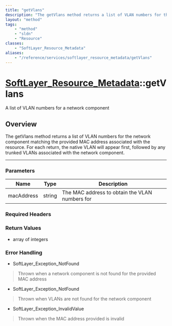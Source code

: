 ```yaml
---
title: "getVlans"
description: "The getVlans method returns a list of VLAN numbers for the network component matching the provided MAC address associate... "
layout: "method"
tags:
    - "method"
    - "sldn"
    - "Resource"
classes:
    - "SoftLayer_Resource_Metadata"
aliases:
    - "/reference/services/softlayer_resource_metadata/getVlans"
---
```

# [SoftLayer_Resource_Metadata](/reference/services/SoftLayer_Resource_Metadata)::getVlans


A list of VLAN numbers for a network component


## Overview 
The getVlans method returns a list of VLAN numbers for the network component matching the provided MAC address associated with the resource. For each return, the native VLAN will appear first, followed by any trunked VLANs associated with the network component. 

-----

### Parameters 
|Name | Type | Description |
| --- | --- | --- |
|macAddress| string| The MAC address to obtain the VLAN numbers for|


### Required Headers


### Return Values
* array of integers



### Error Handling

* SoftLayer_Exception_NotFound 

> Thrown when a network component is not found for the provided MAC address 

* SoftLayer_Exception_NotFound 

> Thrown when VLANs are not found for the network component 

* SoftLayer_Exception_InvalidValue 

> Thrown when the MAC address provided is invalid 



